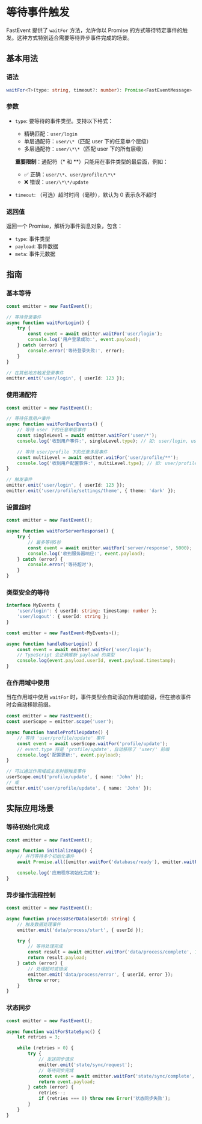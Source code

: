 # 等待事件触发

FastEvent 提供了 `waitFor` 方法，允许你以 Promise 的方式等待特定事件的触发。这种方式特别适合需要等待异步事件完成的场景。

## 基本用法

### 语法

```typescript
waitFor<T>(type: string, timeout?: number): Promise<FastEventMessage>
```

### 参数

-   `type`: 要等待的事件类型。支持以下格式：

    -   精确匹配：`user/login`
    -   单层通配符：`user/\*`（匹配 user 下的任意单个层级）
    -   多层通配符：`user/\*\*`（匹配 user 下的所有层级）

    **重要限制**：通配符（\* 和 \*\*）只能用在事件类型的最后面，例如：

    -   ✅ 正确：`user/\*`、`user/profile/\*\*`
    -   ❌ 错误：`user/\*\*/update`

-   `timeout`: （可选）超时时间（毫秒），默认为 0 表示永不超时

### 返回值

返回一个 Promise，解析为事件消息对象，包含：

-   `type`: 事件类型
-   `payload`: 事件数据
-   `meta`: 事件元数据

## 指南

### 基本等待

```typescript
const emitter = new FastEvent();

// 等待登录事件
async function waitForLogin() {
    try {
        const event = await emitter.waitFor('user/login');
        console.log('用户登录成功:', event.payload);
    } catch (error) {
        console.error('等待登录失败:', error);
    }
}

// 在其他地方触发登录事件
emitter.emit('user/login', { userId: 123 });
```

### 使用通配符

```typescript
const emitter = new FastEvent();

// 等待任意用户事件
async function waitForUserEvents() {
    // 等待 user 下的任意单层事件
    const singleLevel = await emitter.waitFor('user/*');
    console.log('收到用户事件:', singleLevel.type); // 如: user/login, user/logout

    // 等待 user/profile 下的任意多层事件
    const multiLevel = await emitter.waitFor('user/profile/**');
    console.log('收到用户配置事件:', multiLevel.type); // 如: user/profile/update, user/profile/settings/change
}

// 触发事件
emitter.emit('user/login', { userId: 123 });
emitter.emit('user/profile/settings/theme', { theme: 'dark' });
```

### 设置超时

```typescript
const emitter = new FastEvent();

async function waitForServerResponse() {
    try {
        // 最多等待5秒
        const event = await emitter.waitFor('server/response', 5000);
        console.log('收到服务器响应:', event.payload);
    } catch (error) {
        console.error('等待超时');
    }
}
```

### 类型安全的等待

```typescript
interface MyEvents {
    'user/login': { userId: string; timestamp: number };
    'user/logout': { userId: string };
}

const emitter = new FastEvent<MyEvents>();

async function handleUserLogin() {
    const event = await emitter.waitFor('user/login');
    // TypeScript 会正确推断 payload 的类型
    console.log(event.payload.userId, event.payload.timestamp);
}
```

### 在作用域中使用

当在作用域中使用 `waitFor` 时，事件类型会自动添加作用域前缀，但在接收事件时会自动移除前缀。

```typescript
const emitter = new FastEvent();
const userScope = emitter.scope('user');

async function handleProfileUpdate() {
    // 等待 'user/profile/update' 事件
    const event = await userScope.waitFor('profile/update');
    // event.type 将是 'profile/update'，自动移除了 'user/' 前缀
    console.log('配置更新:', event.payload);
}

// 可以通过作用域或主发射器触发事件
userScope.emit('profile/update', { name: 'John' });
// 或
emitter.emit('user/profile/update', { name: 'John' });
```

## 实际应用场景

### 等待初始化完成

```typescript
const emitter = new FastEvent();

async function initializeApp() {
    // 并行等待多个初始化事件
    await Promise.all([emitter.waitFor('database/ready'), emitter.waitFor('cache/ready'), emitter.waitFor('config/loaded')]);

    console.log('应用程序初始化完成');
}
```

### 异步操作流程控制

```typescript
const emitter = new FastEvent();

async function processUserData(userId: string) {
    // 触发数据处理事件
    emitter.emit('data/process/start', { userId });

    try {
        // 等待处理完成
        const result = await emitter.waitFor('data/process/complete', 10000);
        return result.payload;
    } catch (error) {
        // 处理超时或错误
        emitter.emit('data/process/error', { userId, error });
        throw error;
    }
}
```

### 状态同步

```typescript
const emitter = new FastEvent();

async function waitForStateSync() {
    let retries = 3;

    while (retries > 0) {
        try {
            // 发送同步请求
            emitter.emit('state/sync/request');
            // 等待同步完成
            const event = await emitter.waitFor('state/sync/complete', 2000);
            return event.payload;
        } catch (error) {
            retries--;
            if (retries === 0) throw new Error('状态同步失败');
        }
    }
}
```
